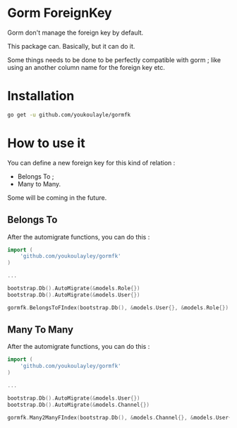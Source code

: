 # Gorm ForeignKey
Gorm don't manage the foreign key by default.

This package can. Basically, but it can do it.

Some things needs to be done to be perfectly compatible with gorm ; like using an another column name for the foreign key etc.

# Installation
```bash
go get -u github.com/youkoulayle/gormfk
```

# How to use it
You can define a new foreign key for this kind of relation : 

* Belongs To ;
* Many to Many.

Some will be coming in the future.

## Belongs To
After the automigrate functions, you can do this :

```go
import (
    'github.com/youkoulayley/gormfk'
)

...

bootstrap.Db().AutoMigrate(&models.Role{})
bootstrap.Db().AutoMigrate(&models.User{})

gormfk.BelongsToFIndex(bootstrap.Db(), &models.User{}, &models.Role{})
```

## Many To Many
After the automigrate functions, you can do this :

```go
import (
    'github.com/youkoulayley/gormfk'
)

...

bootstrap.Db().AutoMigrate(&models.User{})
bootstrap.Db().AutoMigrate(&models.Channel{})

gormfk.Many2ManyFIndex(bootstrap.Db(), &models.Channel{}, &models.User{})
```